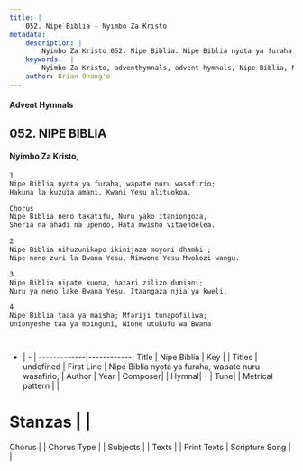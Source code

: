 ```yaml
---
title: |
    052. Nipe Biblia - Nyimbo Za Kristo
metadata:
    description: |
        Nyimbo Za Kristo 052. Nipe Biblia. Nipe Biblia nyota ya furaha, wapate nuru wasafirio; Hakuna la kuzuia amani, Kwani Yesu alituokoa.  Chorus Nipe Biblia neno takatifu, Nuru yako itaniongoza, Sheria na ahadi na upendo, Hata mwisho vitaendelea.  
    keywords:  |
        Nyimbo Za Kristo, adventhymnals, advent hymnals, Nipe Biblia, Nipe Biblia nyota ya furaha, wapate nuru wasafirio;. 
    author: Brian Onang'o
---
```


#### Advent Hymnals
## 052. NIPE BIBLIA
####  Nyimbo Za Kristo,

```txt
1
Nipe Biblia nyota ya furaha, wapate nuru wasafirio;
Hakuna la kuzuia amani, Kwani Yesu alituokoa.

Chorus
Nipe Biblia neno takatifu, Nuru yako itaniongoza,
Sheria na ahadi na upendo, Hata mwisho vitaendelea.

2
Nipe Biblia nihuzunikapo ikinijaza moyoni dhambi ;
Nipe neno zuri la Bwana Yesu, Nimwone Yesu Mwokozi wangu.

3
Nipe Biblia nipate kuona, hatari zilizo duniani;
Nuru ya neno lake Bwana Yesu, Itaangaza njia ya kweli.

4
Nipe Biblia taaa ya maisha; Mfariji tunapofiliwa;
Unionyeshe taa ya mbinguni, Nione utukufu wa Bwana




```

- |   -  |
-------------|------------|
Title | Nipe Biblia |
Key |  |
Titles | undefined |
First Line | Nipe Biblia nyota ya furaha, wapate nuru wasafirio; |
Author | 
Year | 
Composer| |
Hymnal|  - |
Tune|  |
Metrical pattern | |
# Stanzas |  |
Chorus |  |
Chorus Type |  |
Subjects | |
Texts |  |
Print Texts | 
Scripture Song |  |
    
